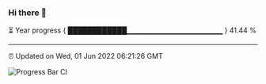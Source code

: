### Hi there 👋

⏳ Year progress { ████████████▁▁▁▁▁▁▁▁▁▁▁▁▁▁▁▁▁▁ } 41.44 %

---

⏰ Updated on Wed, 01 Jun 2022 06:21:26 GMT

![Progress Bar CI](https://github.com/liununu/liununu/workflows/Progress%20Bar%20CI/badge.svg)
